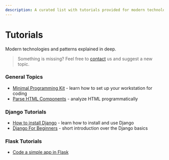 ```yaml
---
description: A curated list with tutorials provided for modern technologies.
---
```


# Tutorials

Modern technologies and patterns explained in deep. 

> Something is missing? Feel free to [contact](https://appseed.us) us and suggest a new topic.



### General Topics

* [Minimal Programming Kit](minimal-programming-kit.md) - learn how to set up your workstation for coding
* [Parse HTML Components](parse-html-components.md) - analyze HTML programmatically 



### Django Tutorials

* [How to install Django](django-how-to-install.md) - learn how to install and use Django 
* [Django For Beginners](django-for-beginners.md) - short introduction over the Django basics



### Flask Tutorials

* [Code a simple app in Flask](flask-code-simple-web-app.md)





 

 

